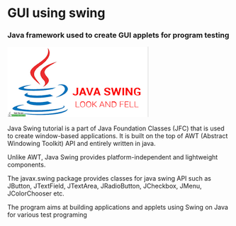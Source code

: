 # GUI using swing
### Java framework used to create GUI applets for program testing

![Java Swing](javaswing.png)


Java Swing tutorial is a part of Java Foundation Classes (JFC) that is used to create window-based applications. It is built on the top of AWT (Abstract Windowing Toolkit) API and entirely written in java.

Unlike AWT, Java Swing provides platform-independent and lightweight components.

The javax.swing package provides classes for java swing API such as JButton, JTextField, JTextArea, JRadioButton, JCheckbox, JMenu, JColorChooser etc.

The program aims at building applications and applets using Swing on Java for various test programing

